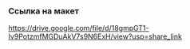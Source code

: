 ### Ссылка на макет

https://drive.google.com/file/d/18gmpGT1-Iv9PotzmfMGDuAkV7s9N6ExH/view?usp=share_link
